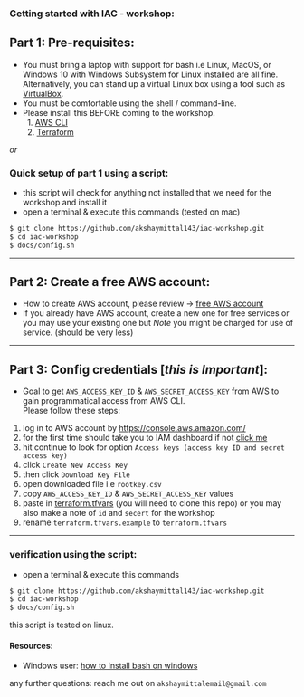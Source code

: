 ### Getting started with IAC - workshop:

Part 1: Pre-requisites:
--
* You must bring a laptop with support for bash i.e Linux, MacOS, or Windows 10 with Windows Subsystem for Linux installed are all fine. Alternatively, you can stand up a virtual Linux box using a tool such as [VirtualBox](https://www.virtualbox.org/).
* You must be comfortable using the shell / command-line.
* Please install this BEFORE coming to the workshop.  
  1. [AWS CLI](https://aws.amazon.com/cli/)  
  2. [Terraform](https://www.terraform.io/)  

*or*   

### Quick setup of part 1 using a script:
- this script will check for anything not installed that we need for the workshop and install it
- open a terminal & execute this commands (tested on mac)
```bash
$ git clone https://github.com/akshaymittal143/iac-workshop.git
$ cd iac-workshop
$ docs/config.sh
```
----

Part 2: Create a free AWS account: 
---
- How to create AWS account, please review -> [free AWS account](https://aws.amazon.com/free/)
- If you already have AWS account, create a new one for free services or you may use your existing one but *Note*
you might be charged for use of service. (should be very less)
---
Part 3: Config credentials [*this is Important*]:
---
* Goal to get `AWS_ACCESS_KEY_ID` & `AWS_SECRET_ACCESS_KEY` from AWS to gain programmatical access from AWS CLI.  
Please follow these steps: 
1. log in to AWS account by https://console.aws.amazon.com/
2. for the first time should take you to IAM dashboard if not [click me](https://console.aws.amazon.com/iam/home#/security_credentials)
3. hit continue to look for option `Access keys (access key ID and secret access key)` 
4. click `Create New Access Key`
5. then click `Download Key File`
6. open downloaded file i.e `rootkey.csv`
7. copy `AWS_ACCESS_KEY_ID` & `AWS_SECRET_ACCESS_KEY` values
8. paste in [terraform.tfvars](../challenge1/terraform.tfvars.example) (you will need to clone this repo) or you may also make a note of `id` and `secert` for the workshop
9. rename `terraform.tfvars.example` to `terraform.tfvars`
---

### verification using the script:
- open a terminal & execute this commands
```bash
$ git clone https://github.com/akshaymittal143/iac-workshop.git
$ cd iac-workshop
$ docs/config.sh
```
this script is tested on linux.
#### Resources: 
- Windows user: [how to Install bash on windows](https://itsfoss.com/install-bash-on-windows/)

any further questions: reach me out on `akshaymittalemail@gmail.com`
